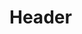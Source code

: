 <!-- TITLE: Magic Mind -->
<!-- SUBTITLE: Reduces the mana cost of spells.  This bonus will decay on spells over level 44. -->

# Header